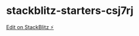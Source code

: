 # stackblitz-starters-csj7rj

[Edit on StackBlitz ⚡️](https://stackblitz.com/edit/stackblitz-starters-csj7rj)